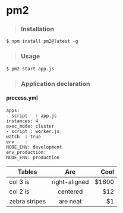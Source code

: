 # pm2 

> ### Installation

    $ npm install pm2@latest -g

> ### Usage

    $ pm2 start app.js
    
> ### Application declaration
  #### process.yml


    apps:
    - script   : app.js
    instances: 4
    exec_mode: cluster
    - script : worker.js
    watch  : true
    env    :
    NODE_ENV: development
    env_production:
    NODE_ENV: production  



| Tables        | Are           | Cool   |
| ------------- |:-------------:| -----:|
| col 3 is      | right-aligned | $1600 |
| col 2 is      | centered      |   $12 |
| zebra stripes | are neat      |    $1 |

